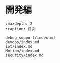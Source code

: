 # 開発編

```{toctree}
:maxdepth: 2
:caption: 目次

debug_support/index.md
devops/index.md
iot/index.md
Motion/index.md
security/index.md
```
